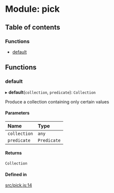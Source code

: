 # Module: pick

## Table of contents

### Functions

- [default](pick.md#default)

## Functions

### default

▸ **default**(`collection`, `predicate`): `Collection`

Produce a collection containing only certain values

#### Parameters

| Name | Type |
| :------ | :------ |
| `collection` | `any` |
| `predicate` | `Predicate` |

#### Returns

`Collection`

#### Defined in

[src/pick.js:14](https://github.com/Twipped/js-utils/blob/f2eceb5/src/pick.js#L14)
